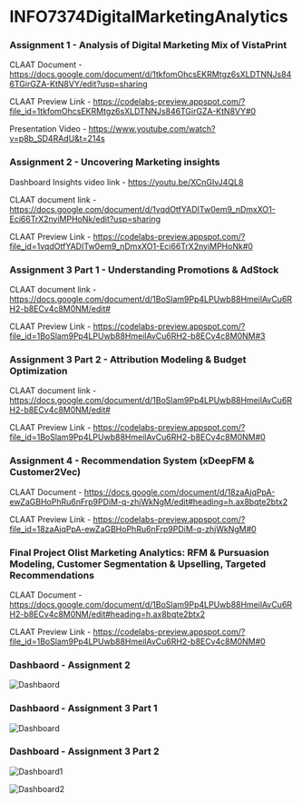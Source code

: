 # INFO7374DigitalMarketingAnalytics
 
        
   ### Assignment 1 - Analysis of Digital Marketing Mix of VistaPrint 

CLAAT Document - https://docs.google.com/document/d/1tkfomOhcsEKRMtgz6sXLDTNNJs846TGirGZA-KtN8VY/edit?usp=sharing

CLAAT Preview Link - https://codelabs-preview.appspot.com/?file_id=1tkfomOhcsEKRMtgz6sXLDTNNJs846TGirGZA-KtN8VY#0

Presentation Video - https://www.youtube.com/watch?v=p8b_SD4RAdU&t=214s


   ### Assignment 2 - Uncovering Marketing insights

Dashboard Insights video link - https://youtu.be/XCnGIvJ4QL8

CLAAT document link - https://docs.google.com/document/d/1vqdOtfYADITw0em9_nDmxXO1-Eci66TrX2nyiMPHoNk/edit?usp=sharing

CLAAT Preview Link - https://codelabs-preview.appspot.com/?file_id=1vqdOtfYADITw0em9_nDmxXO1-Eci66TrX2nyiMPHoNk#0

   ### Assignment 3 Part 1 - Understanding Promotions & AdStock

CLAAT document link - https://docs.google.com/document/d/1BoSlam9Pp4LPUwb88HmeilAvCu6RH2-b8ECv4c8M0NM/edit#

CLAAT Preview Link - https://codelabs-preview.appspot.com/?file_id=1BoSlam9Pp4LPUwb88HmeilAvCu6RH2-b8ECv4c8M0NM#3


   ### Assignment 3 Part 2 - Attribution Modeling & Budget Optimization

CLAAT document link - https://docs.google.com/document/d/1BoSlam9Pp4LPUwb88HmeilAvCu6RH2-b8ECv4c8M0NM/edit#

CLAAT Preview Link - https://codelabs-preview.appspot.com/?file_id=1BoSlam9Pp4LPUwb88HmeilAvCu6RH2-b8ECv4c8M0NM#0


### Assignment 4 - Recommendation System (xDeepFM & Customer2Vec) 

CLAAT Document - https://docs.google.com/document/d/18zaAjqPpA-ewZaGBHoPhRu6nFrp9PDiM-q-zhjWkNgM/edit#heading=h.ax8bqte2btx2

CLAAT Preview Link - https://codelabs-preview.appspot.com/?file_id=18zaAjqPpA-ewZaGBHoPhRu6nFrp9PDiM-q-zhjWkNgM#0

### Final Project Olist Marketing Analytics: RFM & Pursuasion Modeling, Customer Segmentation & Upselling, Targeted Recommendations


CLAAT Document - https://docs.google.com/document/d/1BoSlam9Pp4LPUwb88HmeilAvCu6RH2-b8ECv4c8M0NM/edit#heading=h.ax8bqte2btx2

CLAAT Preview Link - https://codelabs-preview.appspot.com/?file_id=1BoSlam9Pp4LPUwb88HmeilAvCu6RH2-b8ECv4c8M0NM#0





### Dashbaord - Assignment 2
![Dashbaord](https://github.com/Nikhilkohli1/Digital-Marketing-Analytics/blob/master/Assignment2/Ecommerce_Sales_Dashboard%20(1).png)

### Dashbaord - Assignment 3 Part 1
![Dashboard](https://github.com/Nikhilkohli1/Digital-Marketing-Analytics/blob/master/Assignment3/DashBoard/Adstock.png)

### Dashboard - Assignment 3 Part 2

![Dashboard1](https://github.com/Nikhilkohli1/Digital-Marketing-Analytics/blob/master/Assignment3_Attribution_Modeling/Panel%20Dashboard/Dash1.PNG)

![Dashboard2](https://github.com/Nikhilkohli1/Digital-Marketing-Analytics/blob/master/Assignment3_Attribution_Modeling/Panel%20Dashboard/Dash2.PNG)


